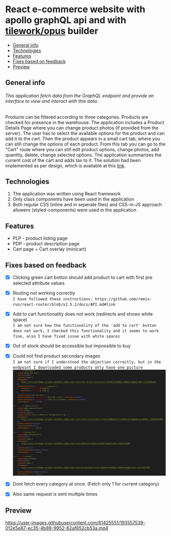 # React e-commerce website with apollo graphQL api and with [tilework/opus](https://github.com/tilework/opus) builder

* [General info](#general-info)
* [Technologies](#technologies)
* [Features](#features)
* [Fixes based on feedback](#fixes-based-on-feedback)
* [Preview](#preview)

## General info

###### This application fetch data from the GraphQL endpoint and provide an interface to view and interact with this data. 

Products can be filtered according to three categories. Products are checked for presence in the warehouse. The application includes a Product Details Page where you can change product photos (if provided from the server). The user has to select the available options for the product and can add it to the cart. Then the product appears in a small cart tab, where you can still change the options of each product. From this tab you can go to the "Cart" route where you can still edit product options, change photos, add quantity, delete, change selected options. The application summarizes the current cost of the cart and adds tax to it.
The solution had been implemented as per design, which is available at this [link](https://www.figma.com/file/MSyCAqVy1UgNap0pvqH6H3/Junior-Frontend-Test-Designs-Public?node-id=0%3A1).

## Technologies
1. The application was written using React framework
2. Only class components have been used in the application
3. Both regular CSS (inline and in seperate files) and CSS-in-JS approach allowers (styled-components) were used in the application

## Features 
- PLP - product listing page
- PDP - product description page
- Cart page + Cart overlay (minicart)

## Fixes based on feedback
 - [x] Clicking green cart botton should add product to cart with first pre selected attribute values
 - [x] Routing not working correctly\
   `I have followed these instructions: https://github.com/remix-run/react-router/blob/v2.5.2/docs/API.md#link`
 - [x] Add to cart functionality does not work (redirects and shows white space)\
    `I am not sure how the functionality of the 'add to cart' button does not work, I checked this functionality and it seems to work fine, also I have fixed issue with white spaces`
 - [x] Out of stock should be accessible but impossible to buy
 - [x] Could not find product secondary images\
    `I am not sure if I understood the objection correctly, but in the endpoint I downloaded some products only have one picture`
    ![ss of the endpoint](./src/components/assets/product-gallery.png)

 - [x] Dont fetch every category at once. (Fetch only 1 for current category)
 - [x] Also same request is sent multiple times

## Preview

https://user-images.githubusercontent.com/81425551/193557539-012e5e87-ec35-4b89-9952-62af852cb53a.mp4









